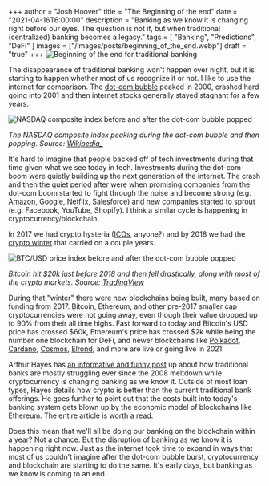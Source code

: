 +++
author = "Josh Hoover"
title = "The Beginning of the end"
date = "2021-04-16T6:00:00"
description = "Banking as we know it is changing right before our eyes. The question is not if, but when traditional (centralized) banking becomes a legacy."
tags = [
    "Banking",
    "Predictions",
    "DeFi"
]
images = ["/images/posts/beginning_of_the_end.webp"]
draft = "true"
+++
![Beginning of the end for traditional banking](/images/posts/beginning_of_the_end.webp "Beginning of the end for traditional banking")

The disappearance of traditional banking won't happen over night, but it is starting to happen whether most of us recognize it or not. I like to use the internet for comparison. The [dot-com bubble](https://en.wikipedia.org/wiki/Dot-com_bubble) peaked in 2000, crashed hard going into 2001 and then internet stocks generally stayed stagnant for a few years.

![NASDAQ composite index before and after the dot-com bubble popped](/images/posts/nasdaq_dot_com.webp "NASDAQ composite index before and after the dot-com bubble popped")

_The NASDAQ composite index peaking during the dot-com bubble and then popping. Source: [Wikipedia_](https://en.wikipedia.org/wiki/Dot-com_bubble)_

It's hard to imagine that people backed off of tech investments during that time given what we see today in tech. Investments during the dot-com boom were quietly building up the next generation of the internet. The crash and then the quiet period after were when promising companies from the dot-com boom started to fight through the noise and become strong (e.g. Amazon, Google, Netflix, Salesforce) and new companies started to sprout (e.g. Facebook, YouTube, Shopify). I think a similar cycle is happening in cryptocurrency/blockchain.

In 2017 we had crypto hysteria ([ICOs](https://news.crunchbase.com/news/2017s-ico-market-grew-nearly-100x-q1-q4/), anyone?) and by 2018 we had the [crypto winter](https://coingape.com/crypto-winter-bear-market-bitcoin/) that carried on a couple years.

![BTC/USD price index before and after the dot-com bubble popped](/images/posts/btc_chart.webp "BTC/USD price index before and after the dot-com bubble popped]")

_Bitcoin hit $20k just before 2018 and then fell drastically, along with most of the crypto markets. Source: [TradingView](hhttps://www.tradingview.com/chart/?symbol=BITSTAMP%3ABTCUSD)_

During that "winter" there were new blockchains being built, many based on funding from 2017. Bitcoin, Ethereum, and other pre-2017 smaller cap cryptocurrencies were not going away, even though their value dropped up to 90% from their all time highs. Fast forward to today and Bitcoin's USD price has crossed $60k, Ethereum's price has crossed $2k while being the number one blockchain for DeFi, and newer blockchains like [Polkadot](https://polkadot.network/), [Cardano](https://cardano.org/), [Cosmos](https://cosmos.network/), [Elrond](https://elrond.com/), and more are live or going live in 2021.

Arthur Hayes has [an informative and funny post](https://cryptohayes.medium.com/yes-i-read-the-whitepaper-59cfa2ea9c2c) up about how traditional banks are mostly struggling ever since the 2008 meltdown while cryptocurrency is changing banking as we know it. Outside of most loan types, Hayes details how crypto is better than the current traditional bank offerings. He goes further to point out that the costs built into today's banking system gets blown up by the economic model of blockchains like Ethereum. The entire article is worth a read.

Does this mean that we'll all be doing our banking on the blockchain within a year? Not a chance. But the disruption of banking as we know it is happening right now. Just as the internet took time to expand in ways that most of us couldn't imagine after the dot-com bubble burst, cryptocurrency and blockchain are starting to do the same. It's early days, but banking as we know is coming to an end.
